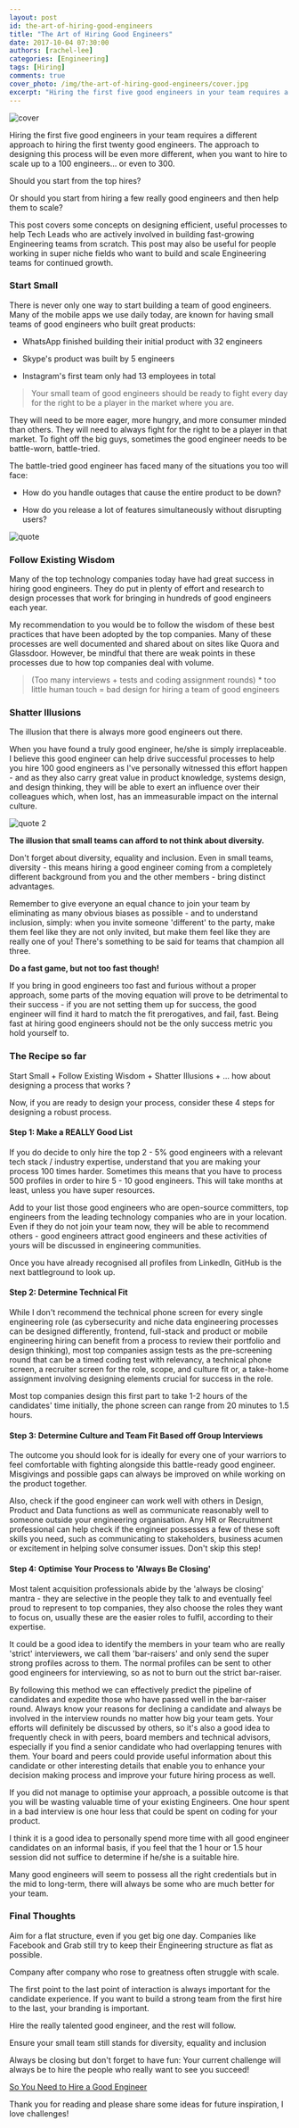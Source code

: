 ```yaml
---
layout: post
id: the-art-of-hiring-good-engineers
title: "The Art of Hiring Good Engineers"
date: 2017-10-04 07:30:00
authors: [rachel-lee]
categories: [Engineering]
tags: [Hiring]
comments: true
cover_photo: /img/the-art-of-hiring-good-engineers/cover.jpg
excerpt: "Hiring the first five good engineers in your team requires a different approach to hiring the first twenty good engineers. The approach to designing this process will be even more different, when you want to hire to scale up to a 100 Engineers... or even to 300."
---
```


![cover](/img/the-art-of-hiring-good-engineers/cover.jpg)

Hiring the first five good engineers in your team requires a different approach to hiring the first twenty good engineers. The approach to designing this process will be even more different, when you want to hire to scale up to a 100 engineers... or even to 300.

Should you start from the top hires?

Or should you start from hiring a few really good engineers and then help them to scale?

This post covers some concepts on designing efficient, useful processes to help Tech Leads who are actively involved in building fast-growing Engineering teams from scratch. This post may also be useful for people working in super niche fields who want to build and scale Engineering teams for continued growth.

### Start Small

There is never only one way to start building a team of good engineers. Many of the mobile apps we use daily today, are known for having small teams of good engineers who built great products:

* WhatsApp finished building their initial product with 32 engineers

* Skype's product was built by 5 engineers

* Instagram's first team only had 13 employees in total

> Your small team of good engineers should be ready to fight every day for the right to be a player in the market where you are.

They will need to be more eager, more hungry, and more consumer minded than others. They will need to always fight for the right to be a player in that market. To fight off the big guys, sometimes the good engineer needs to be battle-worn, battle-tried.

The battle-tried good engineer has faced many of the situations you too will face:

* How do you handle outages that cause the entire product to be down?

* How do you release a lot of features simultaneously without disrupting users?

![quote](/img/the-art-of-hiring-good-engineers/quote.jpg)

### Follow Existing Wisdom

Many of the top technology companies today have had great success in hiring good engineers. They do put in plenty of effort and research to design processes that work for bringing in hundreds of good engineers each year.

My recommendation to you would be to follow the wisdom of these best practices that have been adopted by the top companies.  Many of these processes are well documented and shared about on sites like Quora and Glassdoor. However, be mindful that there are weak points in these processes due to how top companies deal with volume.

> (Too many interviews + tests and coding assignment rounds) * too little human touch = bad design for hiring a team of good engineers

### Shatter Illusions

The illusion that there is always more good engineers out there.

When you have found a truly good engineer, he/she is simply irreplaceable. I believe this good engineer can help drive successful processes to help you hire 100 good engineers as I've personally witnessed this effort happen - and as they also carry great value in product knowledge, systems design, and design thinking, they will be able to exert an influence over their colleagues which, when lost, has an immeasurable impact on the internal culture.

![quote 2](/img/the-art-of-hiring-good-engineers/quote_2.jpg)

**The illusion that small teams can afford to not think about diversity.**

Don't forget about diversity, equality and inclusion. Even in small teams, diversity - this means hiring a good engineer coming from a completely different background from you and the other members - bring distinct advantages.

Remember to give everyone an equal chance to join your team by eliminating as many obvious biases as possible - and to understand inclusion, simply: when you invite someone 'different' to the party, make them feel like they are not only invited, but make them feel like they are really one of you! There's something to be said for teams that champion all three.

**Do a fast game, but not too fast though!**

If you bring in good engineers too fast and furious without a proper approach, some parts of the moving equation will prove to be detrimental to their success - if you are not setting them up for success, the good engineer will find it hard to match the fit prerogatives, and fail, fast. Being fast at hiring good engineers should not be the only success metric you hold yourself to.

### The Recipe so far

Start Small + Follow Existing Wisdom + Shatter Illusions + ... how about designing a process that works ?

Now, if you are ready to design your process, consider these 4 steps for designing a robust process.

#### Step 1: Make a REALLY Good List

If you do decide to only hire the top 2 - 5% good engineers with a relevant tech stack / industry expertise, understand that you are making your process 100 times harder. Sometimes this means that you have to process 500 profiles in order to hire 5 - 10 good engineers. This will take months at least, unless you have super resources.

Add to your list those good engineers who are open-source committers, top engineers from the leading technology companies who are in your location. Even if they do not join your team now, they will be able to recommend others - good engineers attract good engineers and these activities of yours will be discussed in engineering communities.

Once you have already recognised all profiles from LinkedIn, GitHub is the next battleground to look up.

#### Step 2: Determine Technical Fit

While I don't recommend the technical phone screen for every single engineering role (as cybersecurity and niche data engineering processes can be designed differently, frontend, full-stack and product or mobile engineering hiring can benefit from a process to review their portfolio and design thinking), most top companies assign tests as the pre-screening round that can be a timed coding test with relevancy, a technical phone screen, a recruiter screen for the role, scope, and culture fit or, a take-home assignment involving designing elements crucial for success in the role.

Most top companies design this first part to take 1-2 hours of the candidates' time initially, the phone screen can range from 20 minutes to 1.5 hours.

#### Step 3: Determine Culture and Team Fit Based off Group Interviews

The outcome you should look for is ideally for every one of your warriors to feel comfortable with fighting alongside this battle-ready good engineer. Misgivings and possible gaps can always be improved on while working on the product together.

Also, check if the good engineer can work well with others in Design, Product and Data functions as well as communicate reasonably well to someone outside your engineering organisation. Any HR or Recruitment professional can help check if the engineer possesses a few of these soft skills you need, such as communicating to stakeholders, business acumen or excitement in helping solve consumer issues. Don't skip this step!

#### Step 4: Optimise Your Process to 'Always Be Closing'

Most talent acquisition professionals abide by the 'always be closing' mantra - they are selective in the people they talk to and eventually feel proud to represent to top companies, they also choose the roles they want to focus on, usually these are the easier roles to fulfil, according to their expertise.

It could be a good idea to identify the members in your team who are really 'strict' interviewers, we call them 'bar-raisers' and only send the super strong profiles across to them. The normal profiles can be sent to other good engineers for interviewing, so as not to burn out the strict bar-raiser.

By following this method we can effectively predict the pipeline of candidates and expedite those who have passed well in the bar-raiser round. Always know your reasons for declining a candidate and always be involved in the interview rounds no matter how big your team gets. Your efforts will definitely be discussed by others, so it's also a good idea to frequently check in with peers, board members and technical advisors, especially if you find a senior candidate who had overlapping tenures with them. Your board and peers could provide useful information about this candidate or other interesting details that enable you to enhance your decision making process and improve your future hiring process as well.

If you did not manage to optimise your approach, a possible outcome is that you will be wasting valuable time of your existing Engineers. One hour spent in a bad interview is one hour less that could be spent on coding for your product.

I think it is a good idea to personally spend more time with all good engineer candidates on an informal basis, if you feel that the 1 hour or 1.5 hour session did not suffice to determine if he/she is a suitable hire.

Many good engineers will seem to possess all the right credentials but in the mid to long-term, there will always be some who are much better for your team.

### Final Thoughts

Aim for a flat structure, even if you get big one day. Companies like Facebook and Grab still try to keep their Engineering structure as flat as possible.

Company after company who rose to greatness often struggle with scale.

The first point to the last point of interaction is always important for the candidate experience. If you want to build a strong team from the first hire to the last, your branding is important.

Hire the really talented good engineer, and the rest will follow.

Ensure your small team still stands for diversity, equality and inclusion

Always be closing but don't forget to have fun: Your current challenge will always be to hire the people who really want to see you succeed!

[So You Need to Hire a Good Engineer](/so-you-need-to-hire-good-engineers)

Thank you for reading and please share some ideas for future inspiration, I love challenges!
